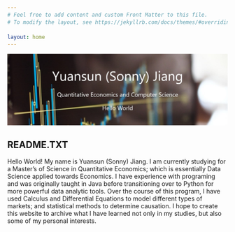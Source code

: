 ```yaml
---
# Feel free to add content and custom Front Matter to this file.
# To modify the layout, see https://jekyllrb.com/docs/themes/#overriding-theme-defaults

layout: home
---
```


![MainBackground1](/assets/images/home/MainBackground1.jpg)

## README.TXT

Hello World! My name is Yuansun (Sonny) Jiang. I am currently studying for a Master’s of Science in Quantitative Economics; which is essentially Data Science applied towards Economics. I have experience with programing and was originally taught in Java before transitioning over to Python for more powerful data analytic tools. Over the course of this program, I have used Calculus and Differential Equations to model different types of markets; and statistical methods to determine causation. I hope to create this website to archive what I have learned not only in my studies, but also some of my personal interests. 